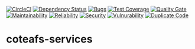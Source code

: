[![CircleCI](https://circleci.com/gh/WasiqB/coteafs-services.svg?style=svg)](https://circleci.com/gh/WasiqB/coteafs-services)
[![Dependency Status](https://beta.gemnasium.com/badges/github.com/WasiqB/coteafs-services.svg)](https://beta.gemnasium.com/projects/github.com/WasiqB/coteafs-services)
[![Bugs](https://sonarcloud.io/api/project_badges/measure?project=com.github.wasiqb.coteafs%3Aservices&metric=bugs)]()
[![Test Coverage](https://sonarcloud.io/api/project_badges/measure?project=com.github.wasiqb.coteafs%3Aservices&metric=coverage)]()
[![Quality Gate](https://sonarcloud.io/api/project_badges/measure?project=com.github.wasiqb.coteafs%3Aservices&metric=alert_status)]()
[![Maintainability](https://sonarcloud.io/api/project_badges/measure?project=com.github.wasiqb.coteafs%3Aservices&metric=sqale_rating)]()
[![Reliability](https://sonarcloud.io/api/project_badges/measure?project=com.github.wasiqb.coteafs%3Aservices&metric=reliability_rating)]()
[![Security](https://sonarcloud.io/api/project_badges/measure?project=com.github.wasiqb.coteafs%3Aservices&metric=security_rating)]()
[![Vulnurability](https://sonarcloud.io/api/project_badges/measure?project=com.github.wasiqb.coteafs%3Aservices&metric=vulnerabilities)]()
[![Duplicate Code](https://sonarcloud.io/api/project_badges/measure?project=com.github.wasiqb.coteafs%3Aservices&metric=duplicated_lines_density)]()

# coteafs-services
